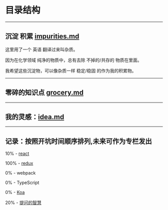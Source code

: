 # 目录结构

------

## 沉淀 积累 [impurities.md](/impurities.md)

这里用了一个 英语 翻译过来叫杂质。  

因为在化学领域 纯净的物质中，总有去除 不掉的/共存的 物质在里面。

我希望这些沉淀物，可以像杂质一样 稳定/稳固 的作为我的积累物。

------

## 零碎的知识点 [grocery.md](/grocery.md)

------

## 我的灵感：[idea.md](/idea.md)

------

## 记录：按照开坑时间顺序排列,未来可作为专栏发出

10% - [react](/react/0.%E5%AD%A6%E4%B9%A0react%E7%9A%84%E8%BF%87%E7%A8%8B%E8%AE%B0%E5%BD%95.md)  

100% - [redux](/redux/1.%E4%B8%BA%E4%BB%80%E4%B9%88%E8%A6%81%E5%BC%80%E5%A7%8B%E5%AD%A6%E4%B9%A0redux.md)  

0% - webpack  

0% - TypeScript

0% - [Koa](/Node/Koa)

20% - [提问的智慧](/提问的智慧/readme.md)
